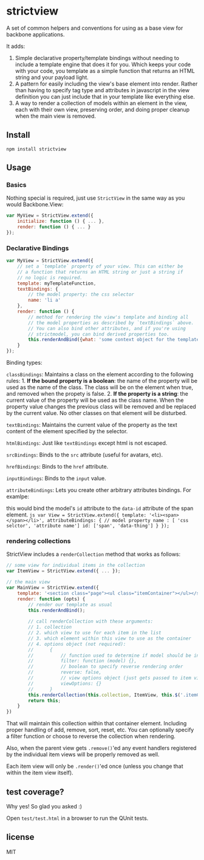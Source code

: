 # strictview

A set of common helpers and conventions for using as a base view for backbone applications.

It adds: 

1. Simple declarative property/template bindings without needing to include a template engine that does it for you. Which keeps your code with your code, you template as a simple function that returns an HTML string and your payload light.
2. A pattern for easily including the view's base element into render. Rather than having to specify tag type and attributes in javascript in the view definition you can just include that in your template like everything else.
3. A way to render a collection of models within an element in the view, each with their own view, preserving order, and doing proper cleanup when the main view is removed.


## Install

```
npm install strictview
```

## Usage

### Basics

Nothing special is required, just use `StrictView` in the same way as you would Backbone.View:

```js
var MyView = StrictView.extend({
    initialize: function () { ... }, 
    render: function () { ... }
});
```

### Declarative Bindings

```js
var MyView = StrictView.extend({
    // set a `template` property of your view. This can either be
    // a function that returns an HTML string or just a string if 
    // no logic is required.
    template: myTemplateFunction, 
    textBindings: {
        // the model property: the css selector
        name: 'li a' 
    },
    render: function () {
        // method for rendering the view's template and binding all
        // the model properties as described by `textBindings` above.
        // You can also bind other attributes, and if you're using
        // strictmodel, you can bind derived properties too.
        this.renderAndBind({what: 'some context object for the template'});
    }
});
```

Binding types:

`classBindings`: Maintains a class on the element according to the following rules:
    1. **If the bound property is a boolean**: the name of the property will be used as the name of the class. The class will be on the element when true, and removed when the propety is false.
    2. **If the property is a string**: the current value of the property will be used as the class name. When the property value changes the previous class will be removed and be replaced by the current value. No other classes on that element will be disturbed.

`textBindings`: Maintains the current value of the property as the text content of the element specified by the selector.

`htmlBindings`: Just like `textBindings` except html is not escaped.

`srcBindings`: Binds to the `src` attribute (useful for avatars, etc).

`hrefBindings`: Binds to the `href` attribute.

`inputBindings`: Binds to the `input` value.

`attributeBindings`: Lets you create other arbitrary attributes bindings. For examlpe:
    
this would bind the model's `id` attribute to the `data-id` attribute of the span element.
    ```js
    var View = StrictView.extend({
        template: '<li><span></span></li>',
        attributeBindings: {
            // model property name : [ 'css selctor', 'attribute name']
            id: ['span', 'data-thing']
        }
    });
    ```

### rendering collections

StrictView includes a `renderCollection` method that works as follows:

```js
// some view for individual items in the collection
var ItemView = StrictView.extend({ ... });

// the main view
var MainView = StrictView.extend({
    template: '<section class="page"><ul class="itemContainer"></ul></section>',
    render: function (opts) {
        // render our template as usual
        this.renderAndBind();
        
        // call renderCollection with these arguments:
        // 1. collection
        // 2. which view to use for each item in the list
        // 3. which element within this view to use as the container
        // 4. options object (not required):
        //      {
        //          // function used to determine if model should be included
        //          filter: function (model) {},
        //          // boolean to specify reverse rendering order
        //          reverse: false,
        //          // view options object (just gets passed to item view's `initialize` method)
        //          viewOptions: {}
        //      }
        this.renderCollection(this.collection, ItemView, this.$('.itemContainer')[0], opts);
        return this;
    }  
})
```

That will maintain this collection within that container element. Including proper handling of add, remove, sort, reset, etc. You can optionally specify a filter function or choose to reverse the collection when rendering.

Also, when the parent view gets `.remove()`'ed any event handlers registered by the individual item views will be properly removed as well. 

Each item view will only be `.render()`'ed once (unless you change that within the item view itself).


## test coverage?

Why yes! So glad you asked :)  

Open `test/test.html` in a browser to run the QUnit tests.


## license

MIT
